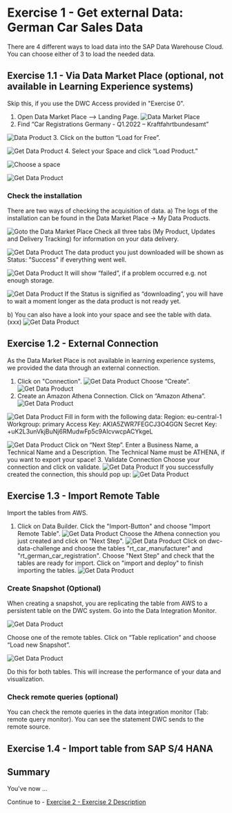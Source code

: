 # Exercise 1 - Get external Data: German Car Sales Data

There are 4 different ways to load data into the SAP Data Warehouse Cloud. 
You can choose either of 3 to load the needed data.

## Exercise 1.1 - Via Data Market Place (optional, not available in Learning Experience systems)
Skip this, if you use the DWC Access provided in "Exercise 0".

1.	Open Data Market Place –> Landing Page.
![Data Market Place](/exercises/ex1/images/Picture2.png)
2.	Find “Car Registrations Germany - Q1.2022 – Kraftfahrtbundesamt”

![Data Product](/exercises/ex1/images/Picture3.png)
3.	Click on the button “Load for Free”.

![Get Data Product](/exercises/ex1/images/Picture4.png)
4.	Select your Space and click “Load Product.”

![Choose a space](/exercises/ex1/images/Picture5.png)

![Get Data Product](/exercises/ex1/images/Picture6.png)
  
### Check the installation 
There are two ways of checking the acquisition of data. 
a) The logs of the installation can be found in the Data Market Place -> My Data Products. 

![Goto the Data Market Place](/exercises/ex1/images/Picture7.png)
Check all three tabs (My Product, Updates and Delivery Tracking) for information on your data delivery.

![Get Data Product](/exercises/ex1/images/Picture8.png)
The data product you just downloaded will be shown as Status: "Success" if everything went well. 

![Get Data Product](/exercises/ex1/images/Picture9.png) 
It will show “failed”, if a problem occurred e.g. not enough storage. 

![Get Data Product](/exercises/ex1/images/Picture10.png)
If the Status is signified as “downloading”, you will have to wait a moment longer as the data product is not ready yet.


b) You can also have a look into your space and see the table with data. (xxx)
![Get Data Product](/exercises/ex1/images/Picture11.png)

## Exercise 1.2 - External Connection
As the Data Market Place is not available in learning experience systems, we provided the data through an external connection.

1. Click on "Connection".
![Get Data Product](/exercises/ex1/images/Picture12.png)
Choose “Create”.  
![Get Data Product](/exercises/ex1/images/Picture13.png)
2.	Create an Amazon Athena Connection. 
Click on “Amazon Athena”.
![Get Data Product](/exercises/ex1/images/Picture14.png)

![Get Data Product](/exercises/ex1/images/Picture15.png)
Fill in form with the following data:
Region: eu-central-1
Workgroup: primary
Access Key: AKIA5ZWR7FEGCJ3O4GGN
Secret Key: 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
 
![Get Data Product](/exercises/ex1/images/Picture16.png)
Click on “Next Step”.
Enter a Business Name, a Technical Name and a Description. The Technical Name must be ATHENA, if you want to export your space!
3. Validate Connection
Choose your connection and click on validate.
![Get Data Product](/exercises/ex1/images/Picture18.png)
If you successfully created the connection, this should pop up: 
![Get Data Product](/exercises/ex1/images/Picture19.png)

## Exercise 1.3 - Import Remote Table
Import the tables from AWS.
1. Click on Data Builder. Click the "Import-Button" and choose "Import Remote Table".
![Get Data Product](/exercises/ex1/images/Picture20.png)
Choose the Athena connection you just created and click on "Next Step".
![Get Data Product](/exercises/ex1/images/Picture21.png)
Click on dwc-data-challenge and choose the tables "rt_car_manufacturer" and "rt_german_car_registration". Choose "Next Step" and check that the tables are ready for import. Click on "import and deploy" to finish importing the tables.
![Get Data Product](/exercises/ex1/images/Picture22.png)

### Create Snapshot (Optional)
When creating a snapshot, you are replicating the table from AWS to a persistent table on the DWC system. 
Go into the Data Integration Monitor. 

![Get Data Product](/exercises/ex1/images/Picture23.png)

Choose one of the remote tables. Click on “Table replication” and choose “Load new Snapshot”.

![Get Data Product](/exercises/ex1/images/Picture24.png)

Do this for both tables. This will increase the performance of your data and visualization.

### Check remote queries (optional)
You can check the remote queries in the data integration monitor (Tab: remote query monitor). You can see the statement DWC sends to the remote source.


## Exercise 1.4 - Import table from SAP S/4 HANA



## Summary

You've now ...

Continue to - [Exercise 2 - Exercise 2 Description](../ex2/README.md)
